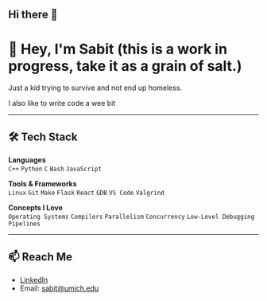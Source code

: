 ## Hi there 👋

<!--
**sabit-islam/sabit-islam** is a ✨ _special_ ✨ repository because its `README.md` (this file) appears on your GitHub profile.

Here are some ideas to get you started:

- 🔭 I’m currently working on ...
- 🌱 I’m currently learning ...
- 👯 I’m looking to collaborate on ...
- 🤔 I’m looking for help with ...
- 💬 Ask me about ...
- 📫 How to reach me: ...
- 😄 Pronouns: ...
- ⚡ Fun fact: ...
-->

# 👋 Hey, I'm Sabit (this is a work in progress, take it as a grain of salt.)

Just a kid trying to survive and not end up homeless.

I also like to write code a wee bit

---

## 🛠️ Tech Stack

**Languages**  
`C++` `Python` `C` `Bash` `JavaScript`

**Tools & Frameworks**  
`Linux` `Git` `Make` `Flask` `React` `GDB` `VS Code` `Valgrind`

**Concepts I Love**  
`Operating Systems` `Compilers` `Parallelism` `Concurrency` `Low-Level Debugging` `Pipelines`

---

## 📫 Reach Me

- [LinkedIn](https://linkedin.com/in/sabit-islam)
- Email: sabit@umich.edu

